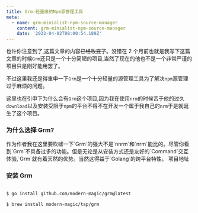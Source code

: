 ```yaml
---
title: Grm-轻量级的Npm源管理工具
meta:
  - name: grm-minialist-npm-source-manager
    content: grm-minialist-npm-source-manager
    date: '2022-04-02T08:00:54.189Z'
---
```


也许你注意到了,这篇文章的内容<s>已经改变了</s>。没错在 2 个月前也就是我写下这篇文章的时候`Grm`还只是一个十分简陋的项目,当然了现在的他也不是一个非常严谨的项目只是刚好能用罢了。

不过这里我还是得重申一下`Grm`是一个十分轻量的源管理工具为了解决`npm`源管理过于麻烦的问题。

这里也在引申下为什么会有`Grm`这个项目,因为我在使用`nrm`的时候苦于他的过久`download`以及安装受限于`npm`的平台不得不在开发一个属于我自己的`nrm`于是就诞生了这个项目。

### 为什么选择 Grm?

<p>
作为作者我在这里要吹嘘一下`Grm`的强大不是`nnrm`和`nrm`能比的。尽管你看到`Grm`不具备过多的功能。但是无论是从安装方式还是友好的`Command`交互体验,`Grm`就有着天然的优势。当然这得益于`Golang`的跨平台特性。
<fe-link href="https://github.com/modern-magic/grm"  color target="__blank"><fe-code>项目地址</fe-code></fe-link>
</p>

### 安装 Grm

```bash

$ go install github.com/modern-magic/grm@latest

$ brew install modern-magic/tap/grm

```
